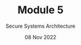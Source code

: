 ---
title: Module 5
subtitle: Secure Systems Architecture
layout: default
modal-id: 5
date: 08 Nov 2022
img: module-5.jpg
thumbnail: module-5.jpg
alt: image-alt
project-date: 08 Nov 2022
tutor: Dr Stelios Sotiriadis
unit: 12
description: Secure Systems Architecture
---